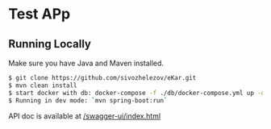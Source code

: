 # Test APp


## Running Locally

Make sure you have Java and Maven installed. 

```sh
$ git clone https://github.com/sivozhelezov/eKar.git
$ mvn clean install
$ start docker with db: docker-compose -f ./db/docker-compose.yml up -d
$ Running in dev mode: `mvn spring-boot:run`
```

API doc is available at [/swagger-ui/index.html](http://localhost:8181/swagger-ui/index.html)